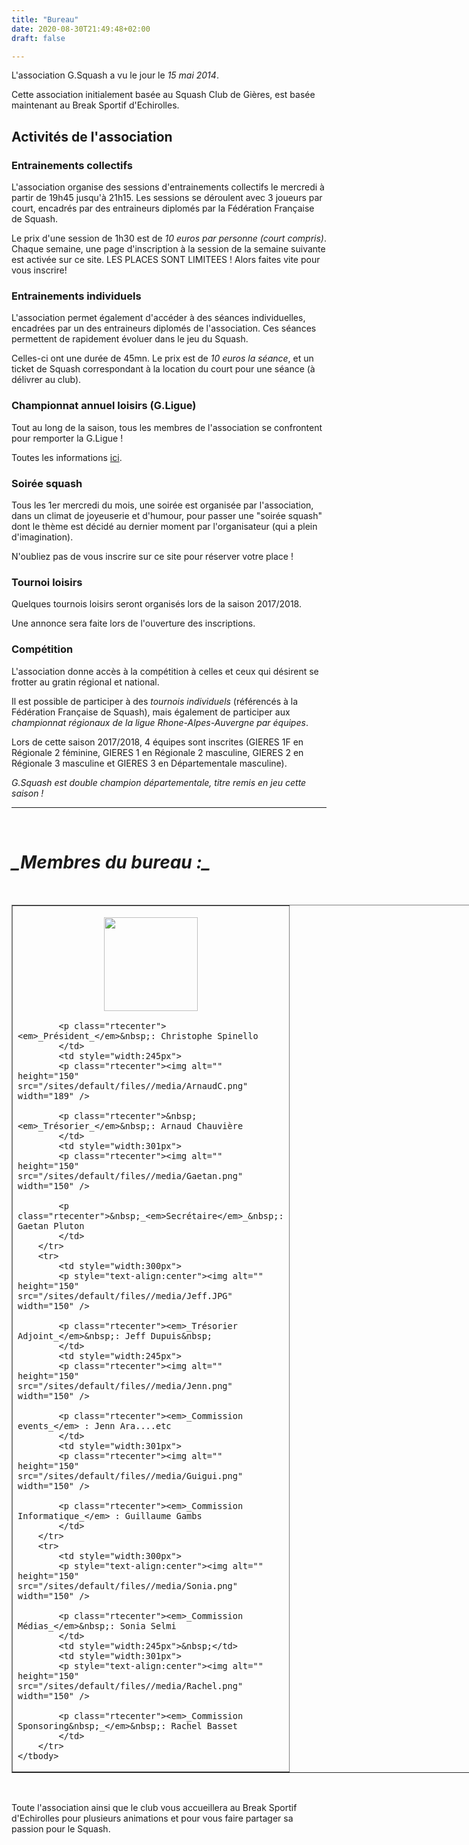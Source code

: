 ```yaml
---
title: "Bureau"
date: 2020-08-30T21:49:48+02:00
draft: false

---
```

L'association G.Squash a vu le jour le _15 mai 2014_.

Cette association initialement basée au Squash Club de Gières, est basée maintenant au Break Sportif d'Echirolles.

## Activités de l'association

### Entrainements collectifs

L'association organise des sessions d'entrainements collectifs le mercredi à partir de 19h45 jusqu'à 21h15. Les sessions se déroulent avec 3 joueurs par court, encadrés par des entraineurs diplomés par la Fédération Française de Squash.

Le prix d'une session de 1h30 est de _10 euros par personne (court compris)_. Chaque semaine, une page d'inscription à la session de la semaine suivante est activée sur ce site. LES PLACES SONT LIMITEES ! Alors faites vite pour vous inscrire!

### Entrainements individuels

L'association permet également d'accéder à des séances individuelles, encadrées par un des entraineurs diplomés de l'association. Ces séances permettent de rapidement évoluer dans le jeu du Squash.&nbsp;

Celles-ci ont une durée de 45mn. Le prix est de _10 euros la séance_, et un ticket de Squash correspondant à la location du court pour une séance (à délivrer au club).

### Championnat annuel loisirs (G.Ligue)

Tout au long de la saison, tous les membres de l'association se confrontent pour remporter la G.Ligue !

Toutes les informations <a href="/content/r%C3%A8glement-gligue">ici</a>.

### Soirée squash

Tous les 1er mercredi du mois, une soirée est organisée par l'association, dans un climat de joyeuserie et d'humour, pour passer une "soirée squash" dont le thème est décidé au dernier moment par l'organisateur (qui a plein d'imagination).

N'oubliez pas de vous inscrire sur ce site pour réserver votre place !

### Tournoi loisirs

Quelques tournois loisirs seront organisés lors de la saison 2017/2018.

Une annonce sera faite lors de l'ouverture des inscriptions.

### Compétition

L'association donne accès à la compétition à celles et ceux qui désirent se frotter au gratin régional et national.&nbsp;

Il est possible de participer à des _tournois individuels_ (référencés à la Fédération Française de Squash), mais également de participer aux _championnat régionaux de la ligue Rhone-Alpes-Auvergne par équipes_.

Lors de cette saison 2017/2018, 4 équipes sont inscrites (GIERES 1F en Régionale 2 féminine, GIERES 1 en Régionale 2 masculine, GIERES 2 en Régionale 3 masculine et GIERES 3 en Départementale masculine).

_G.Squash est double champion départementale, titre remis en jeu cette saison !_

<hr />
&nbsp;

<h1><em>_Membres du bureau :_</em></h1>

&nbsp;

<table border="1" cellpadding="1" cellspacing="1" style="width:844px">
	<tbody>
		<tr>
			<td style="width:300px">
			<p style="text-align:center"><img alt="" height="150" src="/sites/default/files//media/Tof.JPG" width="150" />

			<p class="rtecenter"><em>_Président_</em>&nbsp;: Christophe Spinello
			</td>
			<td style="width:245px">
			<p class="rtecenter"><img alt="" height="150" src="/sites/default/files//media/ArnaudC.png" width="189" />

			<p class="rtecenter">&nbsp;<em>_Trésorier_</em>&nbsp;: Arnaud Chauvière
			</td>
			<td style="width:301px">
			<p class="rtecenter"><img alt="" height="150" src="/sites/default/files//media/Gaetan.png" width="150" />

			<p class="rtecenter">&nbsp;_<em>Secrétaire</em>_&nbsp;: Gaetan Pluton
			</td>
		</tr>
		<tr>
			<td style="width:300px">
			<p style="text-align:center"><img alt="" height="150" src="/sites/default/files//media/Jeff.JPG" width="150" />

			<p class="rtecenter"><em>_Trésorier Adjoint_</em>&nbsp;: Jeff Dupuis&nbsp;
			</td>
			<td style="width:245px">
			<p class="rtecenter"><img alt="" height="150" src="/sites/default/files//media/Jenn.png" width="150" />

			<p class="rtecenter"><em>_Commission events_</em> : Jenn Ara....etc
			</td>
			<td style="width:301px">
			<p class="rtecenter"><img alt="" height="150" src="/sites/default/files//media/Guigui.png" width="150" />

			<p class="rtecenter"><em>_Commission Informatique_</em> : Guillaume Gambs
			</td>
		</tr>
		<tr>
			<td style="width:300px">
			<p style="text-align:center"><img alt="" height="150" src="/sites/default/files//media/Sonia.png" width="150" />

			<p class="rtecenter"><em>_Commission Médias_</em>&nbsp;: Sonia Selmi
			</td>
			<td style="width:245px">&nbsp;</td>
			<td style="width:301px">
			<p style="text-align:center"><img alt="" height="150" src="/sites/default/files//media/Rachel.png" width="150" />

			<p class="rtecenter"><em>_Commission Sponsoring&nbsp;_</em>&nbsp;: Rachel Basset
			</td>
		</tr>
	</tbody>
</table>

<p class="rtecenter">&nbsp;

Toute l'association ainsi que le club vous accueillera au Break Sportif d'Echirolles&nbsp;pour plusieurs animations et pour vous faire partager sa passion pour le Squash.
